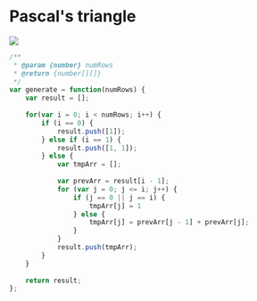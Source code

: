 # Pascal's triangle

![](https://upload.wikimedia.org/wikipedia/commons/0/0d/PascalTriangleAnimated2.gif)

```javascript
/**
 * @param {number} numRows
 * @return {number[][]}
 */
var generate = function(numRows) {
    var result = [];
    
    for(var i = 0; i < numRows; i++) {
        if (i == 0) {
            result.push([1]);
        } else if (i == 1) {
            result.push([1, 1]);
        } else {
            var tmpArr = [];
            
            var prevArr = result[i - 1];
            for (var j = 0; j <= i; j++) {
                if (j == 0 || j == i) {
                    tmpArr[j] = 1
                } else {
                    tmpArr[j] = prevArr[j - 1] + prevArr[j];
                }
            }
            result.push(tmpArr);
        }
    }
    
    return result;
};
```

